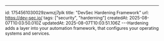 ---
id: 1754561030029zwmzj7plk
title: "DevSec Hardening Framework"
url: https://dev-sec.io/
tags: ["security", "harderning"]
createdAt: 2025-08-07T10:03:50.010Z
updatedAt: 2025-08-07T10:03:51.106Z
---Hardening adds a layer into your automation framework, that configures your
        operating systems and services.
